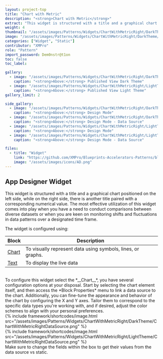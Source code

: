 ```yaml
---
layout: project-top
title: "Chart with Metric"
description: "<strong>Chart with Metric</strong>"
extract: "This widget is structured with a title and a graphical chart positioned on the left side, while on the right side, there is another title paired with a corresponding numerical value"
weight: 4
thumbnail: "/assets/images/Patterns/Widgets/ChartWithMetricRight/DarkTheme/ChartWithMetricRightPublishedMode.png"
image: "/assets/images/Patterns/Widgets/ChartWithMetricRight/DarkTheme/ChartWithMetricRightPublishedMode.png"
categories: ["Widget", "Static"]
contributor: "XMPro"
role: "Pattern"
import_password: Dem0nstr@t1on
toc: false
toc_label: 

gallery:
  - image: "/assets/images/Patterns/Widgets/ChartWithMetricRight/DarkTheme/ChartWithMetricRightPublishedMode.png"
    caption: "<strong>Above:</strong> Published View Dark Theme"
  - image: "/assets/images/Patterns/Widgets/ChartWithMetricRight/LightTheme/ChartWithMetricRightPublishedMode.png"
    caption: "<strong>Above:</strong> Published View Light Theme"
gallery_limit: 2

side_gallery:
  - image: "/assets/images/Patterns/Widgets/ChartWithMetricRight/DarkTheme/ChartWithMetricRightDesignMode.png"
    caption: "<strong>Above:</strong> Design Mode"
  - image: "/assets/images/Patterns/Widgets/ChartWithMetricRight/DarkTheme/ChartWithMetricRightDataSource.png"
    caption: "<strong>Above:</strong> Design Mode - Data Source"
  - image: "/assets/images/Patterns/Widgets/ChartWithMetricRight/LightTheme/ChartWithMetricRightDesignMode.png"
    caption: "<strong>Above:</strong> Design Mode"
  - image: "/assets/images/Patterns/Widgets/ChartWithMetricRight/LightTheme/ChartWithMetricRightDataSource.png"
    caption: "<strong>Above:</strong> Design Mode - Data Source"

files:
  - title: "Widget"
    link: "https://github.com/XMPro/Blueprints-Accelerators-Patterns/blob/master/Patterns/Widgets/Chart%20With%20Metric%20Right.xwid"
    image: "/assets/images/icons/AD.png"
---
```


## App Designer Widget
This widget is structured with a title and a graphical chart positioned on the left side, while on the right side, there is another title paired with a corresponding numerical value. The most effective utilization of this widget comes into play when you have a need to conduct comparisons between diverse datasets or when you are keen on monitoring shifts and fluctuations in data patterns over a designated time frame.

The widget is configured using: 

| Block                                  | Description                                                  |
| -------------------------------------- | ------------------------------------------------------------ |
| [Chart](https://documentation.xmpro.com/blocks-toolbox/visualizations/chart) | To visually represent data using symbols, lines, or graphs. |
| [Text](https://documentation.xmpro.com/blocks-toolbox/basic/text) | To display the live data |

<br />
To configure this widget select the *__Chart__*, you have several configuration options at your disposal. Start by selecting the chart element itself, and then access the *Block Properties* menu to link a data source to the chart. Additionally, you can fine-tune the appearance and behavior of the chart by configuring the X and Y axes. Tailor them to correspond to the specific data types you're working with, and if desired, adjust the color schemes to align with your personal preferences.
<div class="inline_image">{% include framework/shortcodes/image.html src="/assets/images/Patterns/Widgets/ChartWithMetricRight/DarkTheme/ChartWithMetricRightDataSource.png" %}</div>
<div class="inline_image">{% include framework/shortcodes/image.html src="/assets/images/Patterns/Widgets/ChartWithMetricRight/LightTheme/ChartWithMetricRightDataSource.png" %}</div>
Make sure to change the fields within the box to get their values from the data source vs static.